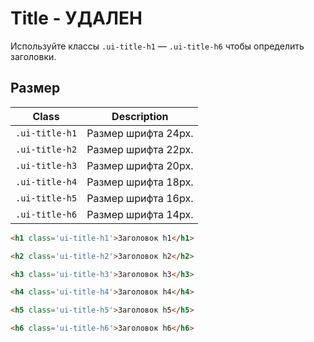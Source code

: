 <!--
more/removed/title|30
-->

# Title - **УДАЛЕН**

Используйте классы `.ui-title-h1` — `.ui-title-h6` чтобы определить заголовки.

## Размер

|      Class     |     Description     |
|----------------|---------------------|
| `.ui-title-h1` | Размер шрифта 24px. |
| `.ui-title-h2` | Размер шрифта 22px. |
| `.ui-title-h3` | Размер шрифта 20px. |
| `.ui-title-h4` | Размер шрифта 18px. |
| `.ui-title-h5` | Размер шрифта 16px. |
| `.ui-title-h6` | Размер шрифта 14px. |

``` html
<h1 class='ui-title-h1'>Заголовок h1</h1>

<h2 class='ui-title-h2'>Заголовок h2</h2>

<h3 class='ui-title-h3'>Заголовок h3</h3>

<h4 class='ui-title-h4'>Заголовок h4</h4>

<h5 class='ui-title-h5'>Заголовок h5</h5>

<h6 class='ui-title-h6'>Заголовок h6</h6>
```
